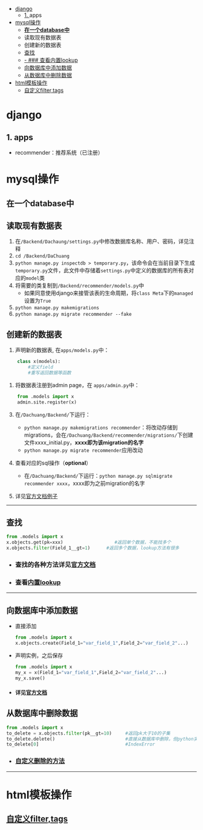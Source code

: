 - [django](#django)
  - [1. <a name='apps'></a>apps](#1-apps)
- [mysql操作](#mysql操作)
  - [**在一个database中**](#在一个database中)
  - [<a name=''></a>读取现有数据表](#读取现有数据表)
  - [<a name='-1'></a>创建新的数据表](#创建新的数据表)
  - [查找](#查找)
  - [- ### 查看内置lookup](#ullih3-id查看内置lookup-10查看内置lookuph3liul)
  - [向数据库中添加数据](#向数据库中添加数据)
  - [从数据库中删除数据](#从数据库中删除数据)
- [html模板操作](#html模板操作)
  - [自定义filter,tags](#自定义filtertags)
# django
##  1. <a name='apps'></a>apps
- recommender：推荐系统（已注册）

# mysql操作

**在一个database中**
---

##  <a name=''></a>读取现有数据表
1. 在```/Backend/Dachaung/settings.py```中修改数据库名称、用户、密码，详见注释
2. ```cd /Backend/DaChuang```
3. ```python manage.py inspectdb > temporary.py```，该命令会在当前目录下生成```temporary.py```文件，此文件中存储着```settings.py```中定义的数据库的所有表对应的```model```类
3. 将需要的类复制到```/Backend/recommender/models.py```中
   - 如果同意使用django来接管该表的生命周期，将```class Meta```下的```managed```设置为```True```
4. ```python manage.py makemigrations```
5. ```python manage.py migrate recommender --fake```

##  <a name='-1'></a>创建新的数据表
1. 声明新的数据表,
在```apps/models.py```中：
```python
    class x(models):
        #定义field
        #重写返回数据等函数
```
1. 将数据表注册到admin page，在
```apps/admin.py```中：
```python
    from .models import x
    admin.site.register(x)
```

3. 在```/Dachuang/Backend/```下运行：
    - ```python manage.py makemigrations recommender```：将改动存储到migrations，会在```/Dachuang/Backend/recommender/migrations/```下创建文件xxxx_initial.py，**xxxx即为该migration的名字**
    - ```python manage.py migrate recommender```应用改动

4. 查看对应的sql操作（**optional**）
     - 在```/Dachuang/Backend/```下运行：```python manage.py sqlmigrate recommender xxxx```，xxxx即为之前migration的名字

5. 详见[官方文档例子](https://docs.djangoproject.com/en/3.1/intro/tutorial02/#activating-models)

---
## 查找
```python
from .models import x
x.objects.get(pk=xxx)                   #返回单个数据，不能找多个
x.objects.filter(Field_1__gt=1)      #返回多个数据，lookup方法有很多 
```
- ### 查找的各种方法详见[官方文档](https://docs.djangoproject.com/en/3.1/topics/db/queries/#field-lookups-intro)
- ### 查看[内置lookup](https://docs.djangoproject.com/en/3.1/ref/models/querysets/#field-lookups)
---
## 向数据库中添加数据
- 直接添加
    ```python
    from .models import x
    x.objects.create(Field_1="var_field_1",Field_2="var_field_2"...)
    ```
- 声明实例，之后保存
    ```python
    from .models import x
    my_x = x(Field_1="var_field_1",Field_2="var_field_2"...)
    my_x.save()
    ```
- #### 详见[官方文档](https://docs.djangoproject.com/en/3.1/ref/models/instances/)

## 从数据库中删除数据
```python
from .models import x
to_delete = x.objects.filter(pk__gt=10)     #返回pk大于10的子集
to_delete.delete()                          #直接从数据库中删除，但python实例仍然存在，其中数据已经被删除
to_delete[0]                                #IndexError
```
- ### [自定义删除的方法](https://docs.djangoproject.com/en/3.1/topics/db/queries/#topics-db-queries-delete)
***
# html模板操作

## [自定义filter,tags](https://docs.djangoproject.com/en/3.1/howto/custom-lookups/)
